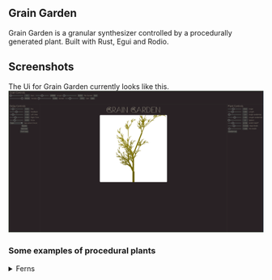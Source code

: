 ## Grain Garden
Grain Garden is a granular synthesizer controlled by a procedurally generated plant.
Built with Rust, Egui and Rodio.

## Screenshots
The Ui for Grain Garden currently looks like this.
![Grain Garden UI](assets/Ui_1.png)

### Some examples of procedural plants

<details>
    <summary>Ferns</summary>

![Tree 1](assets/Tree1.png)
![Tree 2](assets/Tree2.png)
![Tree 3](assets/Tree3.png)
![Tree 4](assets/Tree4.png)

</details>